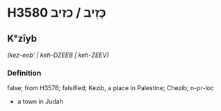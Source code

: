 # H3580 כְּזִיב / כזיב

## Kᵉzîyb

_(kez-eeb' | keh-DZEEB | keh-ZEEV)_

### Definition

false; from H3576; falsified; Kezib, a place in Palestine; Chezib; n-pr-loc

- a town in Judah
